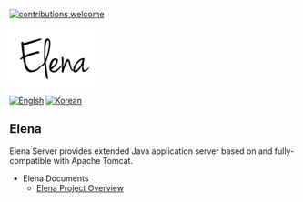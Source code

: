 [![contributions welcome](https://img.shields.io/badge/contributions-welcome-brightgreen.svg?style=flat)](https://github.com/opdc/Elena/issues)


![Elena](./assets/image/elena.png)

[![Englsh](https://img.shields.io/badge/language-English-orange.svg)](README.md) [![Korean](https://img.shields.io/badge/language-Korean-blue.svg)](README_kr.md)

## Elena
Elena Server provides extended Java application server based on and fully-compatible with Apache Tomcat.

 - Elena Documents
   - [Elena Project Overview](https://gitpitch.com/opdc/Elena)
